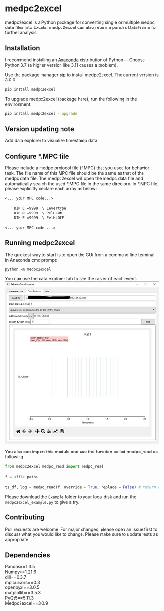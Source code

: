 # medpc2excel

medpc2excel is a Python package for converting single or multiple medpc data files into Excels. 
medpc2excel can also return a pandas DataFrame for further analysis

## Installation

I recommend installing an [Anaconda](https://www.anaconda.com/distribution/) distribution of Python -- Choose Python 3.7 (a higher version like 3.11 causes a problem). 

Use the package manager [pip](https://pip.pypa.io/en/stable/) to install medpc2excel. The current version is 3.0.9

```bash
pip install medpc2excel
```

To upgrade medpc2excel (package here), run the following in the environment:
```bash
pip install medpc2excel --upgrade
```
## Version updating note
Add data explorer to visualize timestamp data

## Configure *.MPC file

Please include a medpc protocol file (*.MPC) that you used for behavior task.
The file name of this MPC file should be the same as that of the medpc data file.
The medpc2excel will open the medpc data file and automatically search the used *.MPC file in the same directory.
In *.MPC file, please explicitly declare each array as below:
```text
<... your MPC code...>

    DIM C =9999  \ Levertype                     
    DIM D =9999  \ PelHLON                       
    DIM E =9999  \ PelHLOFF   
    
<... your MPC code ...>
```

## Running medpc2excel

The quickest way to start is to open the GUi from a command line terminal in Anaconda cmd prompt:

```
python -m medpc2excel
```

You can use the data explorer tab to see the raster of each event.
![alt text](https://github.com/cyf203/medpc2excel/blob/master/example/example_fig2.jpg)

You also can import this module and use the function called medpc_read as following
```python
from medpc2excel.medpc_read import medpc_read

f = <file path>

ts_df, log = medpc_read(f, override = True, replace = False) # return a timestamp dataframe and a log string
```

Please download the  ```Example``` folder to your local disk and run the ```medpc2excel_example.py``` to give a try.

## Contributing

Pull requests are welcome. For major changes, please open an issue first to discuss what you would like to change. 
Please make sure to update tests as appropriate.

## Dependencies

Pandas==1.3.5\
Numpy==1.21.6\
dill==0.3.7\
mplcursors==0.3\
openpyxl==3.0.5\
matplotlib==3.5.3\
PyQt5==5.11.3\
Medpc2excel==3.0.9
